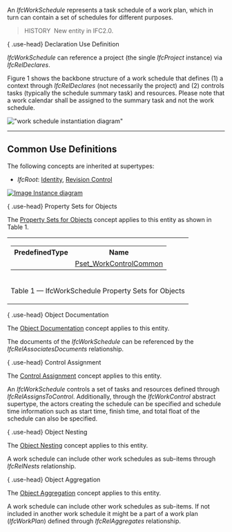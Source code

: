 An _IfcWorkSchedule_ represents a task schedule of a work plan, which in turn can contain a set of schedules for different purposes.

> HISTORY&nbsp; New entity in IFC2.0.

{ .use-head}
Declaration Use Definition

_IfcWorkSchedule_ can reference a project (the single _IfcProject_ instance) via _IfcRelDeclares_.

Figure 1 shows the backbone structure of a work schedule that defines (1) a context through _IfcRelDeclares_ (not necessarily the project) and (2) controls tasks (typically the schedule summary task) and resources. Please note that a work calendar shall be assigned to the summary task and not the work schedule.

!["work schedule instantiation diagram"](../../../figures/ifcworkschedule_instantiation_diagram.png "Figure 1 &mdash; Work schedule relationships")

___
## Common Use Definitions
The following concepts are inherited at supertypes:

* _IfcRoot_: [Identity](../../templates/identity.htm), [Revision Control](../../templates/revision-control.htm)

[![Image](../../../img/diagram.png)&nbsp;Instance diagram](../../../annex/annex-d/common-use-definitions/ifcworkschedule.htm)

{ .use-head}
Property Sets for Objects

The [Property Sets for Objects](../../templates/property-sets-for-objects.htm) concept applies to this entity as shown in Table 1.

<table>
<tr><td>
<table class="gridtable">
<tr><th><b>PredefinedType</b></th><th><b>Name</b></th></tr>
<tr><td>&nbsp;</td><td><a href="../../psd/ifcprocessextension/Pset_WorkControlCommon.xml">Pset_WorkControlCommon</a></td></tr>
</table>
</td></tr>
<tr><td><p class="table">Table 1 &mdash; IfcWorkSchedule Property Sets for Objects</p></td></tr></table>

  
  
{ .use-head}
Object Documentation

The [Object Documentation](../../templates/object-documentation.htm) concept applies to this entity.

The documents of the _IfcWorkSchedule_ can be referenced by the _IfcRelAssociatesDocuments_ relationship.

  
  
{ .use-head}
Control Assignment

The [Control Assignment](../../templates/control-assignment.htm) concept applies to this entity.

An _IfcWorkSchedule_ controls a set of tasks and resources defined through _IfcRelAssignsToControl_. Additionally, through the _IfcWorkControl_ abstract supertype, the actors creating the schedule can be specified and schedule time information such as start time, finish time, and total float of the schedule can also be specified.

  
  
{ .use-head}
Object Nesting

The [Object Nesting](../../templates/object-nesting.htm) concept applies to this entity.

A work schedule can include other work schedules as sub-items through _IfcRelNests_ relationship.

  
  
{ .use-head}
Object Aggregation

The [Object Aggregation](../../templates/object-aggregation.htm) concept applies to this entity.

A work schedule can include other work schedules as sub-items. If not included in another work schedule it might be a part of a work plan (_IfcWorkPlan_) defined through _IfcRelAggregates_ relationship.